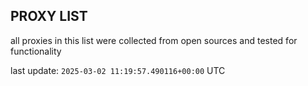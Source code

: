 ## PROXY LIST

all proxies in this list were collected from open sources and tested for functionality

last update: `2025-03-02 11:19:57.490116+00:00` UTC
